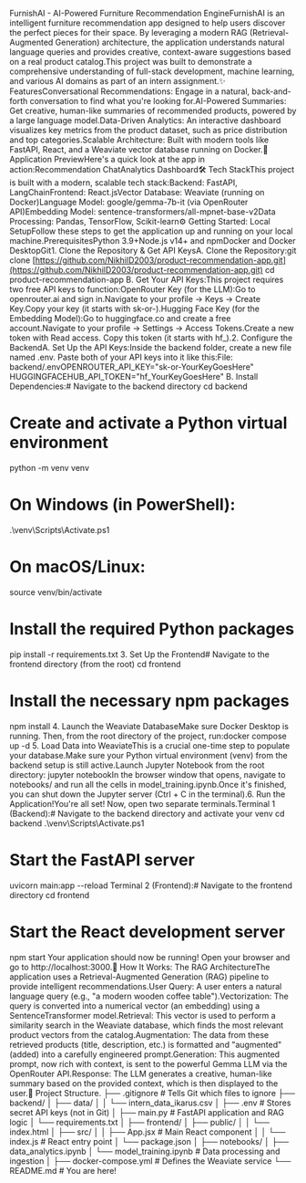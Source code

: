 FurnishAI - AI-Powered Furniture Recommendation EngineFurnishAI is an intelligent furniture recommendation app designed to help users discover the perfect pieces for their space. By leveraging a modern RAG (Retrieval-Augmented Generation) architecture, the application understands natural language queries and provides creative, context-aware suggestions based on a real product catalog.This project was built to demonstrate a comprehensive understanding of full-stack development, machine learning, and various AI domains as part of an intern assignment.✨ FeaturesConversational Recommendations: Engage in a natural, back-and-forth conversation to find what you're looking for.AI-Powered Summaries: Get creative, human-like summaries of recommended products, powered by a large language model.Data-Driven Analytics: An interactive dashboard visualizes key metrics from the product dataset, such as price distribution and top categories.Scalable Architecture: Built with modern tools like FastAPI, React, and a Weaviate vector database running on Docker.🚀 Application PreviewHere's a quick look at the app in action:Recommendation ChatAnalytics Dashboard🛠️ Tech StackThis project is built with a modern, scalable tech stack:Backend: FastAPI, LangChainFrontend: React.jsVector Database: Weaviate (running on Docker)Language Model: google/gemma-7b-it (via OpenRouter API)Embedding Model: sentence-transformers/all-mpnet-base-v2Data Processing: Pandas, TensorFlow, Scikit-learn⚙️ Getting Started: Local SetupFollow these steps to get the application up and running on your local machine.PrerequisitesPython 3.9+Node.js v14+ and npmDocker and Docker DesktopGit1. Clone the Repository & Get API KeysA. Clone the Repository:git clone [https://github.com/NikhilD2003/product-recommendation-app.git](https://github.com/NikhilD2003/product-recommendation-app.git)
cd product-recommendation-app
B. Get Your API Keys:This project requires two free API keys to function:OpenRouter Key (for the LLM):Go to openrouter.ai and sign in.Navigate to your profile -> Keys -> Create Key.Copy your key (it starts with sk-or-).Hugging Face Key (for the Embedding Model):Go to huggingface.co and create a free account.Navigate to your profile -> Settings -> Access Tokens.Create a new token with Read access. Copy this token (it starts with hf_).2. Configure the BackendA. Set Up the API Keys:Inside the backend folder, create a new file named .env. Paste both of your API keys into it like this:File: backend/.envOPENROUTER_API_KEY="sk-or-YourKeyGoesHere"
HUGGINGFACEHUB_API_TOKEN="hf_YourKeyGoesHere"
B. Install Dependencies:# Navigate to the backend directory
cd backend

# Create and activate a Python virtual environment
python -m venv venv

# On Windows (in PowerShell):
.\venv\Scripts\Activate.ps1

# On macOS/Linux:
source venv/bin/activate

# Install the required Python packages
pip install -r requirements.txt
3. Set Up the Frontend# Navigate to the frontend directory (from the root)
cd frontend

# Install the necessary npm packages
npm install
4. Launch the Weaviate DatabaseMake sure Docker Desktop is running. Then, from the root directory of the project, run:docker compose up -d
5. Load Data into WeaviateThis is a crucial one-time step to populate your database.Make sure your Python virtual environment (venv) from the backend setup is still active.Launch Jupyter Notebook from the root directory: jupyter notebookIn the browser window that opens, navigate to notebooks/ and run all the cells in model_training.ipynb.Once it's finished, you can shut down the Jupyter server (Ctrl + C in the terminal).6. Run the Application!You're all set! Now, open two separate terminals.Terminal 1 (Backend):# Navigate to the backend directory and activate your venv
cd backend
.\venv\Scripts\Activate.ps1

# Start the FastAPI server
uvicorn main:app --reload
Terminal 2 (Frontend):# Navigate to the frontend directory
cd frontend

# Start the React development server
npm start
Your application should now be running! Open your browser and go to http://localhost:3000.🧠 How It Works: The RAG ArchitectureThe application uses a Retrieval-Augmented Generation (RAG) pipeline to provide intelligent recommendations.User Query: A user enters a natural language query (e.g., "a modern wooden coffee table").Vectorization: The query is converted into a numerical vector (an embedding) using a SentenceTransformer model.Retrieval: This vector is used to perform a similarity search in the Weaviate database, which finds the most relevant product vectors from the catalog.Augmentation: The data from these retrieved products (title, description, etc.) is formatted and "augmented" (added) into a carefully engineered prompt.Generation: This augmented prompt, now rich with context, is sent to the powerful Gemma LLM via the OpenRouter API.Response: The LLM generates a creative, human-like summary based on the provided context, which is then displayed to the user.📁 Project Structure.
├── .gitignore          # Tells Git which files to ignore
├── backend/
│   ├── data/
│   │   └── intern_data_ikarus.csv
│   ├── .env            # Stores secret API keys (not in Git)
│   ├── main.py         # FastAPI application and RAG logic
│   └── requirements.txt
│
├── frontend/
│   ├── public/
│   │   └── index.html
│   ├── src/
│   │   ├── App.jsx     # Main React component
│   │   └── index.js    # React entry point
│   └── package.json
│
├── notebooks/
│   ├── data_analytics.ipynb
│   └── model_training.ipynb # Data processing and ingestion
│
├── docker-compose.yml  # Defines the Weaviate service
└── README.md           # You are here!
